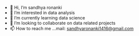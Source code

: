 - 👋 Hi, I’m sandhya ronanki
- 👀 I’m interested in data analysis
- 🌱 I’m currently learning data science 
- 💞️ I’m looking to collaborate on data related projects
- 📫 How to reach me ...mail: sandhyaronanki1416@gmail.com

<!---
sandhyaronankisan/sandhyaronankisan is a ✨ special ✨ repository because its `README.md` (this file) appears on your GitHub profile.
You can click the Preview link to take a look at your changes.
--->
